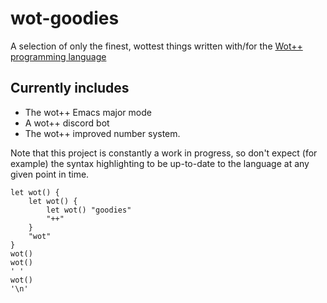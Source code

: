 # wot-goodies
A selection of only the finest, wottest things written with/for the [Wot++ programming language](https://github.com/Jackojc/wotpp/)
## Currently includes
 * The wot++ Emacs major mode
 * A wot++ discord bot
 * The wot++ improved number system.

Note that this project is constantly a work in progress, so don't
expect (for example) the syntax highlighting to be up-to-date to the
language at any given point in time.
```wpp
let wot() {
	let wot() {
		let wot() "goodies"
		"++"
	}
	"wot"
}
wot()
wot()
' '
wot()
'\n'
```

